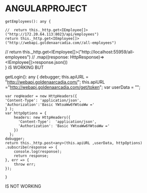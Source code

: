 # ANGULARPROJECT
	getEmployees(): any {
		
	//	return this._http.get<IEmployee[]>("http://172.20.64.113:8023/api/employees")
	return this._http.get<IEmployee[]>("http://webapi.goldenaarcadia.com//all-employees")
//	return this._http.get<IEmployee[]>("http://localhost:55959/all-employees")
	// .map((response: HttpResponse)=> <IEmployee[]>response.json())	
	}
	iS WORKING
  BUT


getLogin(): any {
		debugger;
		this.apiURL = "http://webapi.goldenaarcadia.com/";
		this.apiURL ="http://webapi.goldenaarcadia.com/get/token";
	var userData = 	"";

	var reqHeader = new HttpHeaders({ 
	'Content-Type': 'application/json',
	'Authorization':'Basic YWtoaWw6YWtoaWw ='
	} );
	var httpOptions = {
		headers: new HttpHeaders({
		  'Content-Type':  'application/json',
		  'Authorization': 'Basic YWtoaWw6YWtoaWw ='
		})
	  };
	debugger;
	return this._http.post<any>(this.apiURL ,userData, httpOptions)
	.subscribe(response => {
		console.log(response);
		return response;
	}, err => {
		throw err;
	});

	}
  
  IS NOT WORKING
  
